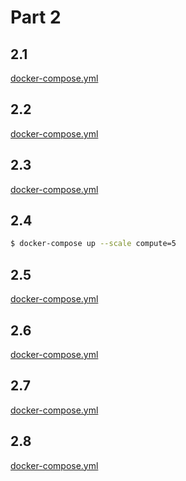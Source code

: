 # Part 2

## 2.1

[docker-compose.yml](/part2/yml/2.1_docker-compose.yml)

## 2.2

[docker-compose.yml](/part2/yml/2.2_docker-compose.yml)

## 2.3

[docker-compose.yml](/part2/yml/2.3_docker-compose.yml)

## 2.4

```bash
$ docker-compose up --scale compute=5
```

## 2.5

[docker-compose.yml](/part2/yml/2.5_docker-compose.yml)

## 2.6

[docker-compose.yml](/part2/yml/2.6_docker-compose.yml)

## 2.7

[docker-compose.yml](/part2/yml/2.7_docker-compose.yml)

## 2.8

[docker-compose.yml](/part2/yml/2.8_docker-compose.yml)

